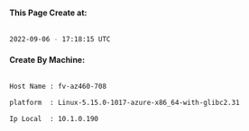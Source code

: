 
   
#### This Page Create at:

```bash

2022-09-06 - 17:18:15 UTC

```

#### Create By Machine:

```bash

Host Name : fv-az460-708

platform  : Linux-5.15.0-1017-azure-x86_64-with-glibc2.31

Ip Local  : 10.1.0.190

```

